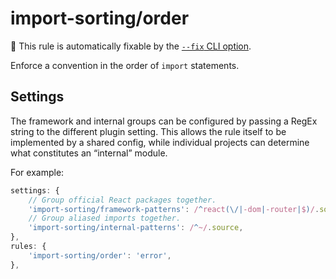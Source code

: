 # import-sorting/order

🔧 This rule is automatically fixable by the [`--fix` CLI option](https://eslint.org/docs/latest/user-guide/command-line-interface#--fix).

Enforce a convention in the order of `import` statements.

## Settings

The framework and internal groups can be configured by passing a RegEx
string to the different plugin setting. This allows the rule itself to be
implemented by a shared config, while individual projects can determine what
constitutes an “internal” module.

For example:

```js
settings: {
	// Group official React packages together.
	'import-sorting/framework-patterns': /^react(\/|-dom|-router|$)/.source,
	// Group aliased imports together.
	'import-sorting/internal-patterns': /^~/.source,
},
rules: {
	'import-sorting/order': 'error',
},
```
